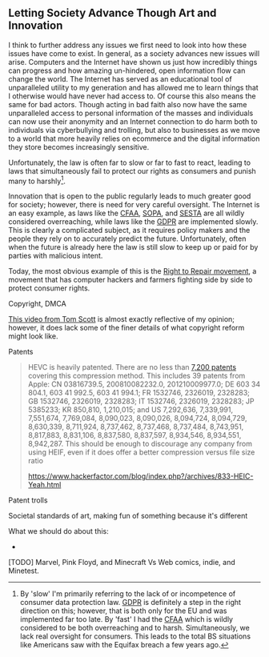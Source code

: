 ## Letting Society Advance Though Art and Innovation

I think to further address any issues we first need to look into how these issues have come to exist. In general, as a society advances new issues will arise. Computers and the Internet have shown us just how incredibly things can progress and how amazing un-hindered, open information flow can change the world. The Internet has served as an educational tool of unparalleled utility to my generation and has allowed me to learn things that I otherwise would have never had access to. Of course this also means the same for bad actors. Though acting in bad faith also now have the same unparalleled access to personal information of the masses and individuals can now use their anonymity and an Internet connection to do harm both to individuals via cyberbullying and trolling, but also to businesses as we move to a world that more heavily relies on ecommerce and the digital information they store becomes increasingly sensitive.

Unfortunately, the law is often far to slow or far to fast to react, leading to laws that simultaneously fail to protect our rights as consumers and punish many to harshly[^3].

Innovation that is open to the public regularly leads to much greater good for society; however, there is need for very careful oversight. The Internet is an easy example, as laws like the [CFAA](https://en.wikipedia.org/wiki/Computer_Fraud_and_Abuse_Act), [SOPA](https://en.wikipedia.org/wiki/Stop_Online_Piracy_Act), and [SESTA](https://en.wikipedia.org/wiki/Stop_Enabling_Sex_Traffickers_Act) are all wildly considered overreaching, while laws like the [GDPR](https://en.wikipedia.org/wiki/General_Data_Protection_Regulation) are implemented slowly. This is clearly a complicated subject, as it requires policy makers and the people they rely on to accurately predict the future. Unfortunately, often when the future is already here the law is still slow to keep up or paid for by parties with malicious intent.

Today, the most obvious example of this is the [Right to Repair movement](https://en.wikipedia.org/wiki/Electronics_right_to_repair), a movement that has computer hackers and farmers fighting side by side to protect consumer rights. 

Copyright, DMCA

[This video from Tom Scott](https://www.youtube.com/watch?v=1Jwo5qc78QU) is almost exactly reflective of my opinion; however, it does lack some of the finer details of what copyright reform might look like.



Patents

> HEVC is heavily patented. There are no less than [7,200 patents](https://www.mpegla.com/programs/hevc/patent-list/) covering this compression method. This includes 39 patents from Apple: CN 03816739.5, 200810082232.0, 201210009977.0; DE 603 34 804.1, 603 41 992.5, 603 41 994.1; FR 1532746, 2326019, 2328283; GB 1532746, 2326019, 2328283; IT 1532746, 2326019, 2328283; JP 5385233; KR 850,810, 1,210,015; and US 7,292,636, 7,339,991, 7,551,674, 7,769,084, 8,090,023, 8,090,026, 8,094,724, 8,094,729, 8,630,339, 8,711,924, 8,737,462, 8,737,468, 8,737,484, 8,743,951, 8,817,883, 8,831,106, 8,837,580, 8,837,597, 8,934,546, 8,934,551, 8,942,287. This should be enough to discourage any company from using HEIF, even if it does offer a better compression versus file size ratio
>
> https://www.hackerfactor.com/blog/index.php?/archives/833-HEIC-Yeah.html

 Patent trolls

Societal standards of art, making fun of something because it's different

What we should do about this:

* 

[^3]: By 'slow' I'm primarily referring to the lack of or incompetence of consumer data protection law. [GDPR](https://en.wikipedia.org/wiki/General_Data_Protection_Regulation) is definitely a step in the right direction on this; however, that is both only for the EU and was implemented far too late. By 'fast' I had the [CFAA](https://en.wikipedia.org/wiki/Computer_Fraud_and_Abuse_Act) which is wildly considered to be both overreaching and to harsh. Simultaneously, we lack real oversight for consumers. This leads to the total BS situations like Americans saw with the Equifax breach a few years ago.

[TODO]
Marvel, Pink Floyd, and Minecraft Vs Web comics, indie, and Minetest.